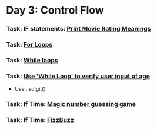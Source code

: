 # Day 3: Control Flow

### Task: IF statements: [Print Movie Rating Meanings](Tasks%2FVariables%2FPrint_Movie_Rating_Meanings.py)

### Task: [For Loops](For_Loops.py)

### Task: [While loops](While_loops.py)

### Task: [Use 'While Loop' to verify user input of age](prompt_user_for_age_loop.py)
* Use .isdigit()

### Task: If Time: [Magic number guessing game](Magic_number_game.py)

### Task: If Time: [FizzBuzz](FizzBuzz.py)